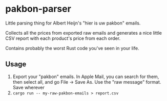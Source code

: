 # pakbon-parser

Little parsing thing for Albert Heijn's "hier is uw pakbon" emails.

Collects all the prices from exported raw emails and generates a nice little CSV report with each product's price from each order.

Contains probably the worst Rust code you've seen in your life.

## Usage

1. Export your "pakbon" emails. In Apple Mail, you can search for them, then select all, and go File -> Save As. Use the "raw message" format. Save wherever
2. `cargo run -- my-raw-pakbon-emails > report.csv`
